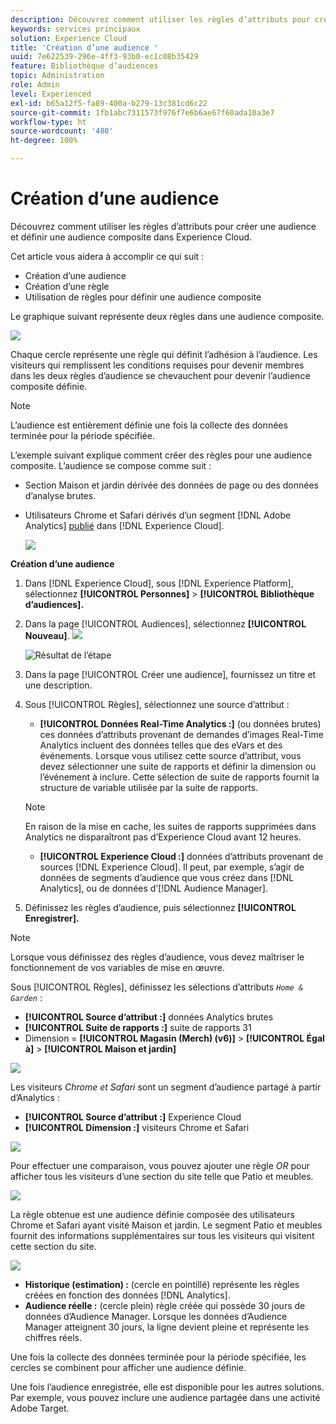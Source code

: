 ```yaml
---
description: Découvrez comment utiliser les règles d’attributs pour créer une audience et définir une audience composite dans Adobe Experience Cloud.
keywords: services principaux
solution: Experience Cloud
title: 'Création d’une audience '
uuid: 7e622539-296e-4ff3-93b0-ec1c08b35429
feature: Bibliothèque d’audiences
topic: Administration
role: Admin
level: Experienced
exl-id: b65a12f5-fa89-400a-b279-13c381cd6c22
source-git-commit: 1fb1abc7311573f976f7e6b6ae67f60ada10a3e7
workflow-type: ht
source-wordcount: '480'
ht-degree: 100%

---
```


# Création d’une audience

Découvrez comment utiliser les règles d’attributs pour créer une audience et définir une audience composite dans Experience Cloud.

Cet article vous aidera à accomplir ce qui suit :

* Création d’une audience
* Création d’une règle
* Utilisation de règles pour définir une audience composite

Le graphique suivant représente deux règles dans une audience composite.

![](assets/audience_sharing.png)

Chaque cercle représente une règle qui définit l’adhésion à l’audience. Les visiteurs qui remplissent les conditions requises pour devenir membres dans les deux règles d’audience se chevauchent pour devenir l’audience composite définie.

>[!NOTE]
>
>L’audience est entièrement définie une fois la collecte des données terminée pour la période spécifiée.

L’exemple suivant explique comment créer des règles pour une audience composite. L’audience se compose comme suit :

* Section Maison et jardin dérivée des données de page ou des données d’analyse brutes.
* Utilisateurs Chrome et Safari dérivés d’un segment [!DNL Adobe Analytics] [publié](audience-library.md#task_32FEEFE0B32E4E388CD4D892D727282A) dans [!DNL Experience Cloud].

   ![](assets/audience_create.png)

**Création d’une audience**

1. Dans [!DNL Experience Cloud], sous [!DNL Experience Platform], sélectionnez **[!UICONTROL Personnes]** > **[!UICONTROL Bibliothèque dʼaudiences].**
1. Dans la page [!UICONTROL Audiences], sélectionnez **[!UICONTROL Nouveau]**. ![](assets/add_icon_small.png)

   ![Résultat de l’étape](assets/audience_create_new.png)

1. Dans la page [!UICONTROL Créer une audience], fournissez un titre et une description.
1. Sous [!UICONTROL Règles], sélectionnez une source d’attribut :

   * **[!UICONTROL Données Real-Time Analytics :]** (ou données brutes) ces données d’attributs provenant de demandes d’images Real-Time Analytics incluent des données telles que des eVars et des événements. Lorsque vous utilisez cette source d’attribut, vous devez sélectionner une suite de rapports et définir la dimension ou l’événement à inclure. Cette sélection de suite de rapports fournit la structure de variable utilisée par la suite de rapports.
   >[!NOTE]
   >
   >En raison de la mise en cache, les suites de rapports supprimées dans Analytics ne disparaîtront pas d’Experience Cloud avant 12 heures.

   * **[!UICONTROL Experience Cloud :]** données d’attributs provenant de sources [!DNL Experience Cloud]. Il peut, par exemple, s’agir de données de segments d’audience que vous créez dans [!DNL Analytics], ou de données d’[!DNL Audience Manager].

1. Définissez les règles dʼaudience, puis sélectionnez **[!UICONTROL Enregistrer].**

>[!NOTE]
>
>Lorsque vous définissez des règles d’audience, vous devez maîtriser le fonctionnement de vos variables de mise en œuvre.

Sous [!UICONTROL Règles], définissez les sélections d’attributs *`Home & Garden`* :

* **[!UICONTROL Source d’attribut :]** données Analytics brutes
* **[!UICONTROL Suite de rapports :]** suite de rapports 31
* Dimension = **[!UICONTROL Magasin (Merch) (v6)]** > **[!UICONTROL Égal à]** > **[!UICONTROL Maison et jardin]**

![](assets/home_garden.png)

Les visiteurs *Chrome et Safari* sont un segment d’audience partagé à partir d’Analytics :

* **[!UICONTROL Source d’attribut :]** Experience Cloud
* **[!UICONTROL Dimension :]** visiteurs Chrome et Safari

![](assets/chrome_safari.png)

Pour effectuer une comparaison, vous pouvez ajouter une règle *OR* pour afficher tous les visiteurs d’une section du site telle que Patio et meubles.

![](assets/audiences_rule_patio.png)

La règle obtenue est une audience définie composée des utilisateurs Chrome et Safari ayant visité Maison et jardin. Le segment Patio et meubles fournit des informations supplémentaires sur tous les visiteurs qui visitent cette section du site.

![](assets/defined_audience.png)

* **Historique (estimation) :** (cercle en pointillé) représente les règles créées en fonction des données [!DNL Analytics].
* **Audience réelle :** (cercle plein) règle créée qui possède 30 jours de données d’Audience Manager. Lorsque les données d’Audience Manager atteignent 30 jours, la ligne devient pleine et représente les chiffres réels.

Une fois la collecte des données terminée pour la période spécifiée, les cercles se combinent pour afficher une audience définie.

Une fois l’audience enregistrée, elle est disponible pour les autres solutions. Par exemple, vous pouvez inclure une audience partagée dans une activité Adobe Target.
